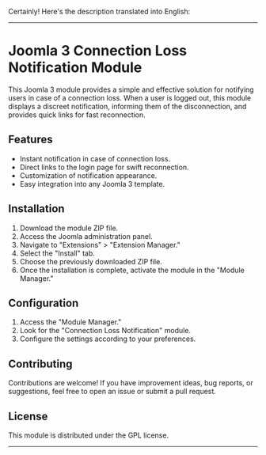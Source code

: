 Certainly! Here's the description translated into English:

---

# Joomla 3 Connection Loss Notification Module

This Joomla 3 module provides a simple and effective solution for notifying users in case of a connection loss. When a user is logged out, this module displays a discreet notification, informing them of the disconnection, and provides quick links for fast reconnection.

## Features

- Instant notification in case of connection loss.
- Direct links to the login page for swift reconnection.
- Customization of notification appearance.
- Easy integration into any Joomla 3 template.

## Installation

1. Download the module ZIP file.
2. Access the Joomla administration panel.
3. Navigate to "Extensions" > "Extension Manager."
4. Select the "Install" tab.
5. Choose the previously downloaded ZIP file.
6. Once the installation is complete, activate the module in the "Module Manager."

## Configuration

1. Access the "Module Manager."
2. Look for the "Connection Loss Notification" module.
3. Configure the settings according to your preferences.

## Contributing

Contributions are welcome! If you have improvement ideas, bug reports, or suggestions, feel free to open an issue or submit a pull request.

## License

This module is distributed under the GPL license.

---
